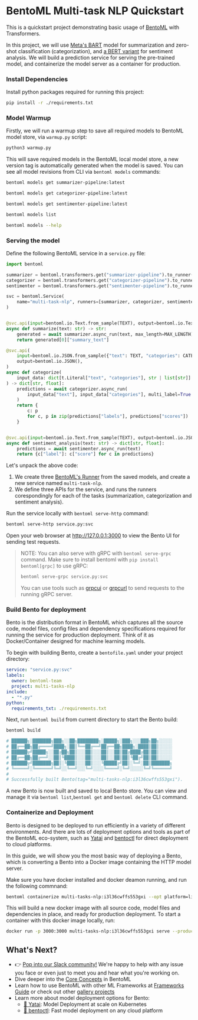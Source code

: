 # BentoML Multi-task NLP Quickstart

This is a quickstart project demonstrating basic usage of
[BentoML](https://github.com/bentoml) with Transformers.

In this project, we will use
[Meta's BART](https://huggingface.co/sshleifer/distilbart-cnn-12-6) model for
summarization and zero-shot classification (categorization), and
[a BERT variant](https://huggingface.co/ProsusAI/finbert) for sentiment
analysis. We will build a prediction service for serving the pre-trained model,
and containerize the model server as a container for production.

### Install Dependencies

Install python packages required for running this project:

```bash
pip install -r ./requirements.txt
```

### Model Warmup

Firstly, we will run a warmup step to save all required models to BentoML model
store, via `warmup.py` script:

```bash
python3 warmup.py
```

This will save required models in the BentoML local model store, a new version
tag is automatically generated when the model is saved. You can see all model
revisions from CLI via `bentoml models` commands:

```bash
bentoml models get summarizer-pipeline:latest

bentoml models get categorizer-pipeline:latest

bentoml models get sentimenter-pipeline:latest

bentoml models list

bentoml models --help
```

### Serving the model

Define the following BentoML service in a `service.py` file:

```python
import bentoml

summarizer = bentoml.transformers.get("summarizer-pipeline").to_runner()
categorizer = bentoml.transformers.get("categorizer-pipeline").to_runner()
sentimenter = bentoml.transformers.get("sentimenter-pipeline").to_runner()

svc = bentoml.Service(
    name="multi-task-nlp", runners=[summarizer, categorizer, sentimenter]
)


@svc.api(input=bentoml.io.Text.from_sample(TEXT), output=bentoml.io.Text())
async def summarize(text: str) -> str:
    generated = await summarizer.async_run(text, max_length=MAX_LENGTH)
    return generated[0]["summary_text"]

@svc.api(
    input=bentoml.io.JSON.from_sample({"text": TEXT, "categories": CATEGORIES}),
    output=bentoml.io.JSON(),
)
async def categorize(
    input_data: dict[t.Literal["text", "categories"], str | list[str]]
) -> dict[str, float]:
    predictions = await categorizer.async_run(
        input_data["text"], input_data["categories"], multi_label=True
    )
    return {
        c: p
        for c, p in zip(predictions["labels"], predictions["scores"])
    }


@svc.api(input=bentoml.io.Text.from_sample(TEXT), output=bentoml.io.JSON())
async def sentiment_analysis(text: str) -> dict[str, float]:
    predictions = await sentimenter.async_run(text)
    return {c["label"]: c["score"] for c in predictions}
```

Let's unpack the above code:

1. We create three
   [BentoML's Runner](https://docs.bentoml.org/en/latest/concepts/runner.html)
   from the saved models, and create a new service named `multi-task-nlp`.
2. We define three APIs for the service, and runs the runners corespondingly for
   each of the tasks (summarization, categorization and sentiment analysis).

Run the service locally with `bentoml serve-http` command:

```bash
bentoml serve-http service.py:svc
```

Open your web browser at http://127.0.0.1:3000 to view the Bento UI for sending
test requests.

> NOTE: You can also serve with gRPC with `bentoml serve-grpc` command. Make
> sure to install bentoml with `pip install bentoml[grpc]` to use gRPC:
>
> ```bash
> bentoml serve-grpc service.py:svc
> ```
>
> You can use tools such as [grpcui](https://github.com/fullstorydev/grpcui) or
> [grpcurl](https://github.com/fullstorydev/grpcurl) to send requests to the
> running gRPC server.

### Build Bento for deployment

Bento is the distribution format in BentoML which captures all the source code,
model files, config files and dependency specifications required for running the
service for production deployment. Think of it as Docker/Container designed for
machine learning models.

To begin with building Bento, create a `bentofile.yaml` under your project
directory:

```yaml
service: "service.py:svc"
labels:
  owner: bentoml-team
  project: multi-tasks-nlp
include:
  - "*.py"
python:
  requirements_txt: ./requirements.txt
```

Next, run `bentoml build` from current directory to start the Bento build:

```bash
bentoml build

# ██████╗░███████╗███╗░░██╗████████╗░█████╗░███╗░░░███╗██╗░░░░░
# ██╔══██╗██╔════╝████╗░██║╚══██╔══╝██╔══██╗████╗░████║██║░░░░░
# ██████╦╝█████╗░░██╔██╗██║░░░██║░░░██║░░██║██╔████╔██║██║░░░░░
# ██╔══██╗██╔══╝░░██║╚████║░░░██║░░░██║░░██║██║╚██╔╝██║██║░░░░░
# ██████╦╝███████╗██║░╚███║░░░██║░░░╚█████╔╝██║░╚═╝░██║███████╗
# ╚═════╝░╚══════╝╚═╝░░╚══╝░░░╚═╝░░░░╚════╝░╚═╝░░░░░╚═╝╚══════╝
#
# Successfully built Bento(tag="multi-tasks-nlp:i3l36cwffs553gxi").
```

A new Bento is now built and saved to local Bento store. You can view and manage
it via `bentoml list`,`bentoml get` and `bentoml delete` CLI command.

### Containerize and Deployment

Bento is designed to be deployed to run efficiently in a variety of different
environments. And there are lots of deployment options and tools as part of the
BentoML eco-system, such as [Yatai](https://github.com/bentoml/Yatai) and
[bentoctl](https://github.com/bentoml/bentoctl) for direct deployment to cloud
platforms.

In this guide, we will show you the most basic way of deploying a Bento, which
is converting a Bento into a Docker image containing the HTTP model server.

Make sure you have docker installed and docker deamon running, and run the
following commnand:

```bash
bentoml containerize multi-tasks-nlp:i3l36cwffs553gxi --opt platform=linux/amd64
```

This will build a new docker image with all source code, model files and
dependencies in place, and ready for production deployment. To start a container
with this docker image locally, run:

```bash
docker run -p 3000:3000 multi-tasks-nlp:i3l36cwffs553gxi serve --production
```

## What's Next?

- 👉 [Pop into our Slack community!](https://l.linklyhq.com/l/ktO8) We're happy
  to help with any issue you face or even just to meet you and hear what you're
  working on.
- Dive deeper into the
  [Core Concepts](https://docs.bentoml.org/en/latest/concepts/index.html) in
  BentoML
- Learn how to use BentoML with other ML Frameworks at
  [Frameworks Guide](https://docs.bentoml.org/en/latest/frameworks/index.html)
  or check out other
  [gallery projects](https://github.com/bentoml/BentoML/tree/main/examples)
- Learn more about model deployment options for Bento:
  - [🦄️ Yatai](https://github.com/bentoml/Yatai): Model Deployment at scale on
    Kubernetes
  - [🚀 bentoctl](https://github.com/bentoml/bentoctl): Fast model deployment on
    any cloud platform
